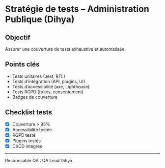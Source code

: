 # Stratégie de tests – Administration Publique (Dihya)

## Objectif
Assurer une couverture de tests exhaustive et automatisée.

## Points clés
- Tests unitaires (Jest, RTL)
- Tests d’intégration (API, plugins, UI)
- Tests d’accessibilité (axe, Lighthouse)
- Tests RGPD (fuites, consentement)
- Badges de couverture

## Checklist tests
- [x] Couverture > 95%
- [x] Accessibilité testée
- [x] RGPD testé
- [x] Plugins testés
- [x] CI/CD intégrée

---
Responsable QA : QA Lead Dihya
